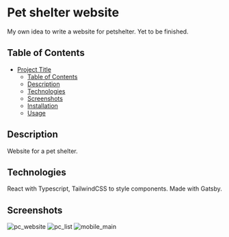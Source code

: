 # Pet shelter website
My own idea to write a website for petshelter. Yet to be finished.

## Table of Contents

- [Project Title](#project-title)
  - [Table of Contents](#table-of-contents)
  - [Description](#description)
  - [Technologies](#technologies)
  - [Screenshots](#screenshots)
  - [Installation](#installation)
  - [Usage](#usage)

## Description

Website for a pet shelter.

## Technologies
React with Typescript, TailwindCSS to style components. Made with Gatsby.
## Screenshots

![pc_website](https://media.discordapp.net/attachments/1074408019141591122/1082747066125664316/chrome_fOX5Xn1jiF.jpg?width=979&height=499)
![pc_list](https://media.discordapp.net/attachments/1074408019141591122/1082747066717044809/chrome_3aORO9u8Kt.png?width=979&height=499)
![mobile_main](https://media.discordapp.net/attachments/1074408019141591122/1082747066494767134/chrome_PLWPBj01X9.png?width=231&height=499)


